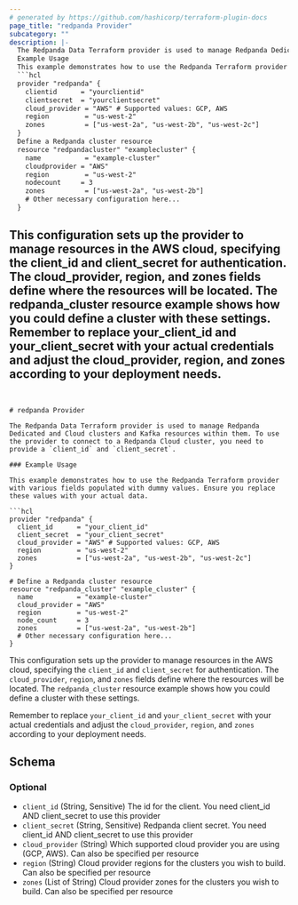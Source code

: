 ```yaml
---
# generated by https://github.com/hashicorp/terraform-plugin-docs
page_title: "redpanda Provider"
subcategory: ""
description: |-
  The Redpanda Data Terraform provider is used to manage Redpanda Dedicated and Cloud clusters and Kafka resources within them. To use the provider to connect to a Redpanda Cloud cluster, you need to provide a client_id and client_secret.
  Example Usage
  This example demonstrates how to use the Redpanda Terraform provider with various fields populated with dummy values. Ensure you replace these values with your actual data.
  ```hcl
  provider "redpanda" {
    clientid      = "yourclientid"
    clientsecret  = "yourclientsecret"
    cloud_provider = "AWS" # Supported values: GCP, AWS
    region         = "us-west-2"
    zones          = ["us-west-2a", "us-west-2b", "us-west-2c"]
  }
  Define a Redpanda cluster resource
  resource "redpandacluster" "examplecluster" {
    name           = "example-cluster"
    cloudprovider = "AWS"
    region         = "us-west-2"
    nodecount     = 3
    zones          = ["us-west-2a", "us-west-2b"]
    # Other necessary configuration here...
  }
  ```
  This configuration sets up the provider to manage resources in the AWS cloud, specifying the client_id and client_secret for authentication. The cloud_provider, region, and zones fields define where the resources will be located. The redpanda_cluster resource example shows how you could define a cluster with these settings.
  Remember to replace your_client_id and your_client_secret with your actual credentials and adjust the cloud_provider, region, and zones according to your deployment needs.
---
```


# redpanda Provider

The Redpanda Data Terraform provider is used to manage Redpanda Dedicated and Cloud clusters and Kafka resources within them. To use the provider to connect to a Redpanda Cloud cluster, you need to provide a `client_id` and `client_secret`.

### Example Usage

This example demonstrates how to use the Redpanda Terraform provider with various fields populated with dummy values. Ensure you replace these values with your actual data.

```hcl
provider "redpanda" {
  client_id      = "your_client_id"
  client_secret  = "your_client_secret"
  cloud_provider = "AWS" # Supported values: GCP, AWS
  region         = "us-west-2"
  zones          = ["us-west-2a", "us-west-2b", "us-west-2c"]
}

# Define a Redpanda cluster resource
resource "redpanda_cluster" "example_cluster" {
  name           = "example-cluster"
  cloud_provider = "AWS"
  region         = "us-west-2"
  node_count     = 3
  zones          = ["us-west-2a", "us-west-2b"]
  # Other necessary configuration here...
}
```

This configuration sets up the provider to manage resources in the AWS cloud, specifying the `client_id` and `client_secret` for authentication. The `cloud_provider`, `region`, and `zones` fields define where the resources will be located. The `redpanda_cluster` resource example shows how you could define a cluster with these settings.

Remember to replace `your_client_id` and `your_client_secret` with your actual credentials and adjust the `cloud_provider`, `region`, and `zones` according to your deployment needs.



<!-- schema generated by tfplugindocs -->
## Schema

### Optional

- `client_id` (String, Sensitive) The id for the client. You need client_id AND client_secret to use this provider
- `client_secret` (String, Sensitive) Redpanda client secret. You need client_id AND client_secret to use this provider
- `cloud_provider` (String) Which supported cloud provider you are using (GCP, AWS). Can also be specified per resource
- `region` (String) Cloud provider regions for the clusters you wish to build. Can also be specified per resource
- `zones` (List of String) Cloud provider zones for the clusters you wish to build. Can also be specified per resource
